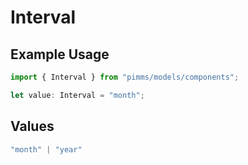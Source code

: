 # Interval

## Example Usage

```typescript
import { Interval } from "pimms/models/components";

let value: Interval = "month";
```

## Values

```typescript
"month" | "year"
```